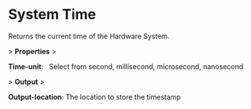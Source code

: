 # System Time

Returns the current time of the Hardware System.

&gt; **Properties**
&gt; 

**Time-unit**:   Select from second, millisecond, microsecond, nanosecond

&gt; **Output**
&gt; 

**Output-location**: The location to store the timestamp